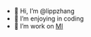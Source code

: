 - 👋 Hi, I’m @lippzhang
- 👀 I’m enjoying in coding
- 💞️ I’m work on [MI](https://www.mi.com/)

<!---
lippzhang/lippzhang is a ✨ special ✨ repository because its `README.md` (this file) appears on your GitHub profile.
You can click the Preview link to take a look at your changes.
--->
